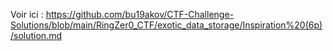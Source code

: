 Voir ici :
https://github.com/bu19akov/CTF-Challenge-Solutions/blob/main/RingZer0_CTF/exotic_data_storage/Inspiration%20(6p)/solution.md

